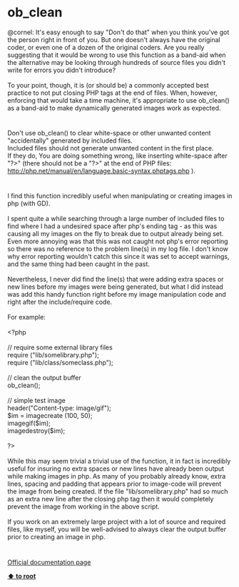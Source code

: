 # ob_clean




<div class="phpcode"><span class="html">
@cornel: It&apos;s easy enough to say &quot;Don&apos;t do that&quot; when you think you&apos;ve got the person right in front of you. But one doesn&apos;t always have the original coder, or even one of a dozen of the original coders. Are you really suggesting that it would be wrong to use this function as a band-aid when the alternative may be looking through hundreds of source files you didn&apos;t write for errors you didn&apos;t introduce?<br><br>To your point, though, it is (or should be) a commonly accepted best practice to not put closing PHP tags at the end of files. When, however, enforcing that would take a time machine, it&apos;s appropriate to use ob_clean() as a band-aid to make dynamically generated images work as expected.</span>
</div>
  

#


<div class="phpcode"><span class="html">
Don&apos;t use ob_clean() to clear white-space or other unwanted content &quot;accidentally&quot; generated by included files.<br>Included files should not generate unwanted content in the first place.<br>If they do, You are doing something wrong, like inserting white-space after &quot;?&gt;&quot; (there should not be a &quot;?&gt;&quot; at the end of PHP files: <a href="http://php.net/manual/en/language.basic-syntax.phptags.php" rel="nofollow" target="_blank">http://php.net/manual/en/language.basic-syntax.phptags.php</a> ).</span>
</div>
  

#


<div class="phpcode"><span class="html">
I find this function incredibly useful when manipulating or creating images in php (with GD).<br><br>I spent quite a while searching through a large number of included files to find where I had a undesired space after php&apos;s ending tag - as this was causing all my images on the fly to break due to output already being set. Even more annoying was that this was not caught not php&apos;s error reporting so there was no reference to the problem line(s) in my log file. I don&apos;t know why error reporting wouldn&apos;t catch this since it was set to accept warnings, and the same thing had been caught in the past.<br><br>Nevertheless, I never did find the line(s) that were adding extra spaces or new lines before my images were being generated, but what I did instead was add this handy function right before my image manipulation code and right after the include/require code.<br><br>For example:<br><br><span class="default">&lt;?php<br><br></span><span class="comment">// require some external library files<br></span><span class="keyword">require (</span><span class="string">&quot;lib/somelibrary.php&quot;</span><span class="keyword">);<br>require (</span><span class="string">&quot;lib/class/someclass.php&quot;</span><span class="keyword">);<br><br></span><span class="comment">// clean the output buffer<br></span><span class="default">ob_clean</span><span class="keyword">();<br><br></span><span class="comment">// simple test image<br></span><span class="default">header</span><span class="keyword">(</span><span class="string">&quot;Content-type: image/gif&quot;</span><span class="keyword">);<br></span><span class="default">$im </span><span class="keyword">= </span><span class="default">imagecreate </span><span class="keyword">(</span><span class="default">100</span><span class="keyword">, </span><span class="default">50</span><span class="keyword">);<br></span><span class="default">imagegif</span><span class="keyword">(</span><span class="default">$im</span><span class="keyword">);<br></span><span class="default">imagedestroy</span><span class="keyword">(</span><span class="default">$im</span><span class="keyword">);<br><br></span><span class="default">?&gt;<br></span><br>While this may seem trivial a trivial use of the function, it in fact is incredibly useful for insuring no extra spaces or new lines have already been output while making images in php. As many of you probably already know, extra lines, spacing and padding that appears prior to image-code will prevent the image from being created. If the file &quot;lib/somelibrary.php&quot; had so much as an extra new line after the closing php tag then it would completely prevent the image from working in the above script.<br><br>If you work on an extremely large project with a lot of source and required files, like myself, you will be well-advised to always clear the output buffer prior to creating an image in php.</span>
</div>
  

#

[Official documentation page](https://www.php.net/manual/en/function.ob-clean.php)

**[⬆ to root](/)**